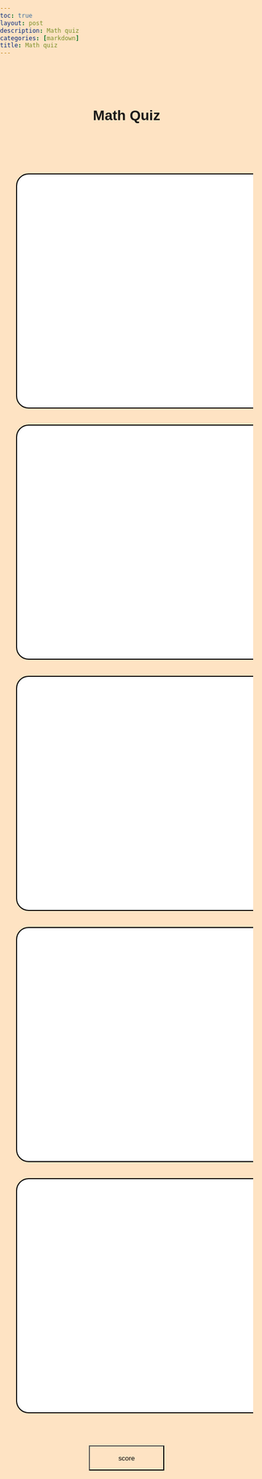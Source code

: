 ```yaml
---
toc: true
layout: post
description: Math quiz
categories: [markdown]
title: Math quiz
---
```



<html>
<style>
        html, body {
            font-family: 'Roboto Flex', sans-serif;
            margin: 0;
            padding: 0;
            overflow-x: hidden;
            background-color: #fee3c3;
            scroll-behavior: smooth;
        }
        .position-title-y {
            padding-top:3rem;
            padding-bottom:3rem;
        }
        .position-question {
            padding-top:1rem;
            padding-bottom:3rem;
        }
        .position-back-card{
            height: 400px;
            width: 1500px;
            border: 2px solid black;
            background-color: #fff;
            margin:2rem;
            border-radius: 25px;
        }
        .question-text{
            color:black;
            margin-bottom:.5rem;
        }
        .question-card{
            height:50px;
            width: 25%;
            border:1px solid black;
            background-color: #fff;
            margin:1rem;
            padding-top:1rem;
            border-radius: 25px;
        }
        .question-card:hover{
            background-color:#f7c78d;
        }
        .card-body{
            flex:1 1 auto;
            padding:1rem 1rem;
        }
        .score-button{
            height:50px;
            width:150px;
            margin:2rem;
            background-color: #fee3c3;
        }
        .score-button:hover{
            background-color: #f7c78d;
        }
    </style>
    <script>
        const apiurl = "https://opentdb.com/api.php?amount=5&category=19&type=multiple"
        window.onload = APIsync()
        function APIsync(){
            fetch(apiurl)
            .then(response => {
                response.json().then(data => {
                    console.log(data)
                    console.log(data.results)
                    QuestionCreate(data)
            })
        })
        }
        function QuestionCreate(data){
            document.getElementById("question1").innerHTML = data.results[0].question;
            document.getElementById("choice1.1").innerHTML = data.results[0].correct_answer;
            document.getElementById("choice1.2").innerHTML = data.results[0].incorrect_answers[0];
            document.getElementById("choice1.3").innerHTML = data.results[0].incorrect_answers[1];
            document.getElementById("choice1.4").innerHTML = data.results[0].incorrect_answers[2];
            document.getElementById("question2").innerHTML = data.results[1].question;
            document.getElementById("choice2.1").innerHTML = data.results[1].correct_answer;
            document.getElementById("choice2.2").innerHTML = data.results[1].incorrect_answers[0];
            document.getElementById("choice2.3").innerHTML = data.results[1].incorrect_answers[1];
            document.getElementById("choice2.4").innerHTML = data.results[1].incorrect_answers[2];  
            document.getElementById("question3").innerHTML = data.results[2].question;
            document.getElementById("choice3.1").innerHTML = data.results[2].correct_answer;
            document.getElementById("choice3.2").innerHTML = data.results[2].incorrect_answers[0];
            document.getElementById("choice3.3").innerHTML = data.results[2].incorrect_answers[1];
            document.getElementById("choice3.4").innerHTML = data.results[2].incorrect_answers[2];  
            document.getElementById("question4").innerHTML = data.results[3].question;
            document.getElementById("choice4.1").innerHTML = data.results[3].correct_answer;
            document.getElementById("choice4.2").innerHTML = data.results[3].incorrect_answers[0];
            document.getElementById("choice4.3").innerHTML = data.results[3].incorrect_answers[1];
            document.getElementById("choice4.4").innerHTML = data.results[3].incorrect_answers[2];
            document.getElementById("question5").innerHTML = data.results[4].question;
            document.getElementById("choice5.1").innerHTML = data.results[4].correct_answer;
            document.getElementById("choice5.2").innerHTML = data.results[4].incorrect_answers[0];
            document.getElementById("choice5.3").innerHTML = data.results[4].incorrect_answers[1];
            document.getElementById("choice5.4").innerHTML = data.results[4].incorrect_answers[2];
        }
        function answerclick(){
            document.getElementById("correct1").innerHTML = "correct";
            document.getElementById("wrong1").innerHTML = "wrong";
            document.getElementById("wrong2").innerHTML = "wrong";
            document.getElementById("wrong3").innerHTML = "wrong";
        }
        function answerclick2(){
            document.getElementById("correct2").innerHTML = "correct";
            document.getElementById("wrong1.1").innerHTML = "wrong";
            document.getElementById("wrong2.1").innerHTML = "wrong";
            document.getElementById("wrong3.1").innerHTML = "wrong";
        }
        function answerclick3(){
            document.getElementById("correct3").innerHTML = "correct";
            document.getElementById("wrong1.2").innerHTML = "wrong";
            document.getElementById("wrong2.2").innerHTML = "wrong";
            document.getElementById("wrong3.2").innerHTML = "wrong";
        }
        function answerclick4(){
            document.getElementById("correct4").innerHTML = "correct";
            document.getElementById("wrong1.3").innerHTML = "wrong";
            document.getElementById("wrong2.3").innerHTML = "wrong";
            document.getElementById("wrong3.3").innerHTML = "wrong";
        }
        function answerclick5(){
            document.getElementById("correct5").innerHTML = "correct";
            document.getElementById("wrong1.4").innerHTML = "wrong";
            document.getElementById("wrong2.4").innerHTML = "wrong";
            document.getElementById("wrong3.4").innerHTML = "wrong";
        }
    </script>
    <div class="position-title-y">
        <center> <h1 class="text-title"><strong>Math Quiz</strong></h1> </center>
    </div>
    <center><div class="position-back-card position-question">
        <div class="card-body">
            <h1 class="question-text" id="question1"></h1>
            <div class="question-card" id="wrong3" onclick="answerclick()">
                <p id="choice1.4"></p> 
            </div>
            <div class="question-card" id="wrong1" onclick="answerclick()">
                <p id="choice1.2"></p> 
            </div>
            <div class="question-card" id="wrong2" onclick="answerclick()">
                <p id="choice1.3"></p> 
            </div>
            <div class="question-card" id="correct1" onclick="answerclick()">
                <p id="choice1.1"></p> 
            </div>
        </div>
    </div>
    <center><div class="position-back-card position-question">
        <div class="card-body">
            <h1 class="question-text" id="question2"></h1>
            <div class="question-card" id="wrong1.1" onclick="answerclick2()">
                <p id="choice2.2"></p> 
            </div>
            <div class="question-card" id="correct2" onclick="answerclick2()">
                <p id="choice2.1"></p> 
            </div>
            <div class="question-card" id="wrong2.1" onclick="answerclick2()">
                <p id="choice2.3"></p> 
            </div>
            <div class="question-card" id="wrong3.1" onclick="answerclick2()">
                <p id="choice2.4"></p> 
            </div>
        </div>
    </div>
    <center><div class="position-back-card position-question">
        <div class="card-body">
            <h1 class="question-text" id="question3" ></h1>
            <div class="question-card" id="wrong2.2" onclick="answerclick3()">
                <p id="choice3.3"></p> 
            </div>
            <div class="question-card" id="wrong1.2" onclick="answerclick3()">
                <p id="choice3.2"></p> 
            </div>
            <div class="question-card" id="correct3" onclick="answerclick3()">
                <p id="choice3.1"></p> 
            </div>
            <div class="question-card" id="wrong3.2" onclick="answerclick3()">
                <p id="choice3.4"></p> 
            </div>
        </div>
    </div>
    <center><div class="position-back-card position-question">
        <div class="card-body">
            <h1 class="question-text" id="question4"></h1>
            <div class="question-card" id="correct4" onclick="answerclick4()">
                <p id="choice4.1"></p> 
            </div>
            <div class="question-card" id="wrong1.3" onclick="answerclick4()">
                <p id="choice4.2"></p> 
            </div>
            <div class="question-card" id="wrong2.3" onclick="answerclick4()">
                <p id="choice4.3"></p> 
            </div>
            <div class="question-card" id="wrong3.3" onclick="answerclick4()">
                <p id="choice4.4"></p> 
            </div>
        </div>
    </div>
    <center><div class="position-back-card position-question">
        <div class="card-body">
            <h1 class="question-text" id="question5"></h1>
            <div class="question-card" id="wrong3.4" onclick="answerclick5()">
                <p id="choice5.4"></p> 
            </div>
            <div class="question-card" id="wrong1.4" onclick="answerclick5()">
                <p id="choice5.2"></p> 
            </div>
            <div class="question-card" id="wrong2.4" onclick="answerclick5()">
                <p id="choice5.3"></p> 
            </div>
            <div class="question-card" id="correct5" onclick="answerclick5()">
                <p id="choice5.1"></p> 
            </div>
        </div>
    </div>
    <center><button class="score-button">score</button></center>
</html>
